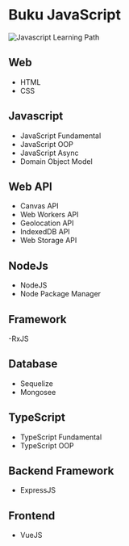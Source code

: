 # Buku JavaScript
![Javascript Learning Path](picture/javascript-learning.path.png)


## Web
- HTML
- CSS

## Javascript
- JavaScript Fundamental
- JavaScript OOP
- JavaScript Async
- Domain Object Model

## Web API
- Canvas API
- Web Workers API
- Geolocation API
- IndexedDB API
- Web Storage API

## NodeJs
- NodeJS
- Node Package Manager

## Framework
-RxJS

## Database 
- Sequelize
- Mongosee

## TypeScript
- TypeScript Fundamental
- TypeScript OOP

## Backend Framework
- ExpressJS

## Frontend
- VueJS
